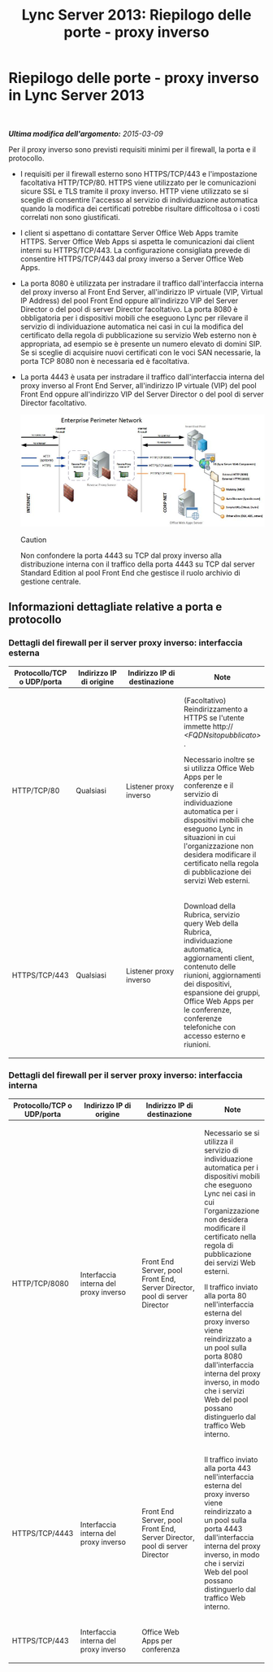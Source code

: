 ﻿---
title: 'Lync Server 2013: Riepilogo delle porte - proxy inverso'
TOCTitle: Riepilogo delle porte - proxy inverso
ms:assetid: 59b9ac3c-3e6f-4776-b366-174f0dd1f2eb
ms:mtpsurl: https://technet.microsoft.com/it-it/library/JJ204932(v=OCS.15)
ms:contentKeyID: 49300640
ms.date: 08/24/2015
mtps_version: v=OCS.15
ms.translationtype: HT
---

# Riepilogo delle porte - proxy inverso in Lync Server 2013

 

_**Ultima modifica dell'argomento:** 2015-03-09_

Per il proxy inverso sono previsti requisiti minimi per il firewall, la porta e il protocollo.

  - I requisiti per il firewall esterno sono HTTPS/TCP/443 e l'impostazione facoltativa HTTP/TCP/80. HTTPS viene utilizzato per le comunicazioni sicure SSL e TLS tramite il proxy inverso. HTTP viene utilizzato se si sceglie di consentire l'accesso al servizio di individuazione automatica quando la modifica dei certificati potrebbe risultare difficoltosa o i costi correlati non sono giustificati.

  - I client si aspettano di contattare Server Office Web Apps tramite HTTPS. Server Office Web Apps si aspetta le comunicazioni dai client interni su HTTPS/TCP/443. La configurazione consigliata prevede di consentire HTTPS/TCP/443 dal proxy inverso a Server Office Web Apps.

  - La porta 8080 è utilizzata per instradare il traffico dall'interfaccia interna del proxy inverso al Front End Server, all'indirizzo IP virtuale (VIP, Virtual IP Address) del pool Front End oppure all'indirizzo VIP del Server Director o del pool di server Director facoltativo. La porta 8080 è obbligatoria per i dispositivi mobili che eseguono Lync per rilevare il servizio di individuazione automatica nei casi in cui la modifica del certificato della regola di pubblicazione su servizio Web esterno non è appropriata, ad esempio se è presente un numero elevato di domini SIP. Se si sceglie di acquisire nuovi certificati con le voci SAN necessarie, la porta TCP 8080 non è necessaria ed è facoltativa.

  - La porta 4443 è usata per instradare il traffico dall'interfaccia interna del proxy inverso al Front End Server, all'indirizzo IP virtuale (VIP) del pool Front End oppure all'indirizzo VIP del Server Director o del pool di server Director facoltativo.
    
    ![Proxy inverso e servizi Web esterni](images/JJ204932.13142405-d5c9-45b7-a8b7-a8c89f09c97c(OCS.15).jpg "Proxy inverso e servizi Web esterni")  
    
    > [!CAUTION]  
    > Non confondere la porta 4443 su TCP dal proxy inverso alla distribuzione interna con il traffico della porta 4443 su TCP dal server Standard Edition al pool Front End che gestisce il ruolo archivio di gestione centrale.

## Informazioni dettagliate relative a porta e protocollo

### Dettagli del firewall per il server proxy inverso: interfaccia esterna

<table>
<colgroup>
<col style="width: 25%" />
<col style="width: 25%" />
<col style="width: 25%" />
<col style="width: 25%" />
</colgroup>
<thead>
<tr class="header">
<th>Protocollo/TCP o UDP/porta</th>
<th>Indirizzo IP di origine</th>
<th>Indirizzo IP di destinazione</th>
<th>Note</th>
</tr>
</thead>
<tbody>
<tr class="odd">
<td><p>HTTP/TCP/80</p></td>
<td><p>Qualsiasi</p></td>
<td><p>Listener proxy inverso</p></td>
<td><p>(Facoltativo) Reindirizzamento a HTTPS se l'utente immette http:// <em>&lt;FQDNsitopubblicato&gt;</em> .</p>
<p>Necessario inoltre se si utilizza Office Web Apps per le conferenze e il servizio di individuazione automatica per i dispositivi mobili che eseguono Lync in situazioni in cui l'organizzazione non desidera modificare il certificato nella regola di pubblicazione dei servizi Web esterni.</p></td>
</tr>
<tr class="even">
<td><p>HTTPS/TCP/443</p></td>
<td><p>Qualsiasi</p></td>
<td><p>Listener proxy inverso</p></td>
<td><p>Download della Rubrica, servizio query Web della Rubrica, individuazione automatica, aggiornamenti client, contenuto delle riunioni, aggiornamenti dei dispositivi, espansione dei gruppi, Office Web Apps per le conferenze, conferenze telefoniche con accesso esterno e riunioni.</p></td>
</tr>
</tbody>
</table>


### Dettagli del firewall per il server proxy inverso: interfaccia interna

<table>
<colgroup>
<col style="width: 25%" />
<col style="width: 25%" />
<col style="width: 25%" />
<col style="width: 25%" />
</colgroup>
<thead>
<tr class="header">
<th>Protocollo/TCP o UDP/porta</th>
<th>Indirizzo IP di origine</th>
<th>Indirizzo IP di destinazione</th>
<th>Note</th>
</tr>
</thead>
<tbody>
<tr class="odd">
<td><p>HTTP/TCP/8080</p></td>
<td><p>Interfaccia interna del proxy inverso</p></td>
<td><p>Front End Server, pool Front End, Server Director, pool di server Director</p></td>
<td><p>Necessario se si utilizza il servizio di individuazione automatica per i dispositivi mobili che eseguono Lync nei casi in cui l'organizzazione non desidera modificare il certificato nella regola di pubblicazione dei servizi Web esterni.</p>
<p>Il traffico inviato alla porta 80 nell'interfaccia esterna del proxy inverso viene reindirizzato a un pool sulla porta 8080 dall'interfaccia interna del proxy inverso, in modo che i servizi Web del pool possano distinguerlo dal traffico Web interno.</p></td>
</tr>
<tr class="even">
<td><p>HTTPS/TCP/4443</p></td>
<td><p>Interfaccia interna del proxy inverso</p></td>
<td><p>Front End Server, pool Front End, Server Director, pool di server Director</p></td>
<td><p>Il traffico inviato alla porta 443 nell'interfaccia esterna del proxy inverso viene reindirizzato a un pool sulla porta 4443 dall'interfaccia interna del proxy inverso, in modo che i servizi Web del pool possano distinguerlo dal traffico Web interno.</p></td>
</tr>
<tr class="odd">
<td><p>HTTPS/TCP/443</p></td>
<td><p>Interfaccia interna del proxy inverso</p></td>
<td><p>Office Web Apps per conferenza</p></td>
<td><p></p></td>
</tr>
</tbody>
</table>

